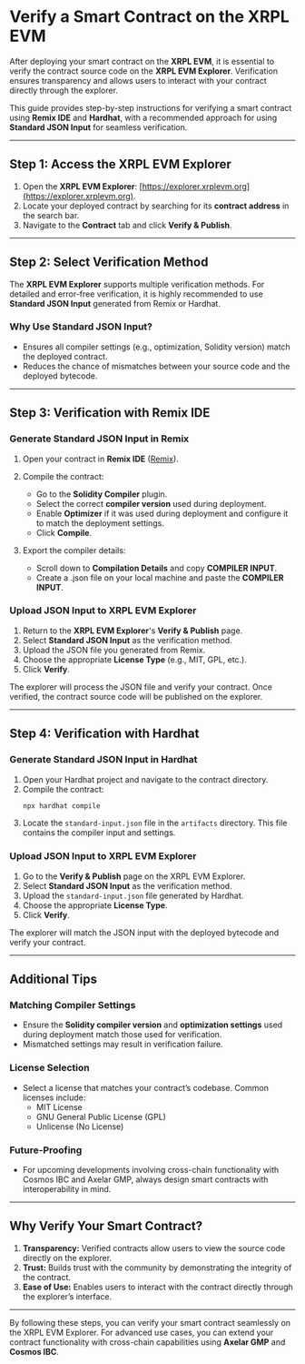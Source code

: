 # Verify a Smart Contract on the XRPL EVM

After deploying your smart contract on the **XRPL EVM**, it is essential to verify the contract source code on the **XRPL EVM Explorer**. Verification ensures transparency and allows users to interact with your contract directly through the explorer.

This guide provides step-by-step instructions for verifying a smart contract using **Remix IDE** and **Hardhat**, with a recommended approach for using **Standard JSON Input** for seamless verification.

---

## Step 1: Access the XRPL EVM Explorer

1. Open the **XRPL EVM Explorer**: [https://explorer.xrplevm.org](https://explorer.xrplevm.org).
2. Locate your deployed contract by searching for its **contract address** in the search bar.
3. Navigate to the **Contract** tab and click **Verify & Publish**.

---

## Step 2: Select Verification Method

The **XRPL EVM Explorer** supports multiple verification methods. For detailed and error-free verification, it is highly recommended to use **Standard JSON Input** generated from Remix or Hardhat.

### Why Use Standard JSON Input?

- Ensures all compiler settings (e.g., optimization, Solidity version) match the deployed contract.
- Reduces the chance of mismatches between your source code and the deployed bytecode.

---

## Step 3: Verification with Remix IDE

### Generate Standard JSON Input in Remix

1. Open your contract in **Remix IDE** ([Remix](https://remix.ethereum.org)).
2. Compile the contract:

   - Go to the **Solidity Compiler** plugin.
   - Select the correct **compiler version** used during deployment.
   - Enable **Optimizer** if it was used during deployment and configure it to match the deployment settings.
   - Click **Compile**.

3. Export the compiler details:
   - Scroll down to **Compilation Details** and copy **COMPILER INPUT**.
   - Create a .json file on your local machine and paste the **COMPILER INPUT**.

### Upload JSON Input to XRPL EVM Explorer

1. Return to the **XRPL EVM Explorer**'s **Verify & Publish** page.
2. Select **Standard JSON Input** as the verification method.
3. Upload the JSON file you generated from Remix.
4. Choose the appropriate **License Type** (e.g., MIT, GPL, etc.).
5. Click **Verify**.

The explorer will process the JSON file and verify your contract. Once verified, the contract source code will be published on the explorer.

---

## Step 4: Verification with Hardhat

### Generate Standard JSON Input in Hardhat

1. Open your Hardhat project and navigate to the contract directory.
2. Compile the contract:
   ```bash
   npx hardhat compile
   ```
3. Locate the `standard-input.json` file in the `artifacts` directory. This file contains the compiler input and settings.

### Upload JSON Input to XRPL EVM Explorer

1. Go to the **Verify & Publish** page on the XRPL EVM Explorer.
2. Select **Standard JSON Input** as the verification method.
3. Upload the `standard-input.json` file generated by Hardhat.
4. Choose the appropriate **License Type**.
5. Click **Verify**.

The explorer will match the JSON input with the deployed bytecode and verify your contract.

---

## Additional Tips

### Matching Compiler Settings

- Ensure the **Solidity compiler version** and **optimization settings** used during deployment match those used for verification.
- Mismatched settings may result in verification failure.

### License Selection

- Select a license that matches your contract’s codebase. Common licenses include:
  - MIT License
  - GNU General Public License (GPL)
  - Unlicense (No License)

### Future-Proofing

- For upcoming developments involving cross-chain functionality with Cosmos IBC and Axelar GMP, always design smart contracts with interoperability in mind.

---

## Why Verify Your Smart Contract?

1. **Transparency:** Verified contracts allow users to view the source code directly on the explorer.
2. **Trust:** Builds trust with the community by demonstrating the integrity of the contract.
3. **Ease of Use:** Enables users to interact with the contract directly through the explorer’s interface.

---

By following these steps, you can verify your smart contract seamlessly on the XRPL EVM Explorer. For advanced use cases, you can extend your contract functionality with cross-chain capabilities using **Axelar GMP** and **Cosmos IBC**.

